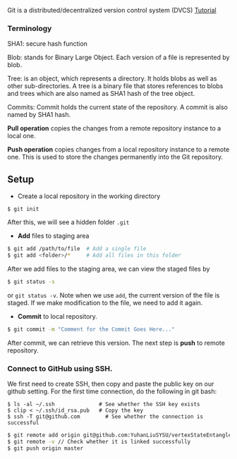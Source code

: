 Git is a distributed/decentralized version control system (DVCS)
[Tutorial](https://www.tutorialspoint.com/git/git_basic_concepts.htm)

### Terminology
SHA1: secure hash function

Blob: stands for Binary Large Object. Each version of a file is represented by blob.

Tree: is an object, which represents a directory. It holds blobs as well as other sub-directories. A tree is a binary file that stores references to blobs and trees which are also named as SHA1 hash of the tree object.

Commits: Commit holds the current state of the repository. A commit is also named by SHA1 hash.

**Pull operation** copies the changes from a remote repository instance to a local one.

**Push operation** copies changes from a local repository instance to a remote one. This is used to store the changes permanently into the Git repository. 

## Setup
* Create a local repository in the working directory
```shell
$ git init
```
After this, we will see a hidden folder `.git`

* **Add** files to staging area
```bash
$ git add /path/to/file  # Add a single file
$ git add <folder>/*     # Add all files in this folder
```
After we add files to the staging area, we can view the staged files by
```bash
$ git status -s
```
or `git status -v`. Note when we use `add`, the current version of the file is staged. If we make modification to the file, we need to add it again. 

* **Commit** to local repository.
```bash
$ git commit -m "Comment for the Commit Goes Here..."
```
After commit, we can retrieve this version. 
The next step is **push** to remote repository. 

### Connect to GitHub using SSH.
We first need to create SSH, then copy and paste the public key on our github setting. For the first time connection, do the following in git bash:
```console
$ ls -al ~/.ssh				 # See whether the SSH key exists
$ clip < ~/.ssh/id_rsa.pub	 # Copy the key
$ ssh -T git@github.com        # See whether the connection is successful
```

```bash
$ git remote add origin git@github.com:YuhanLiuSYSU/vertexStateEntanglement.git
$ git remote -v // Check whether it is linked successfully
$ git push origin master
```
